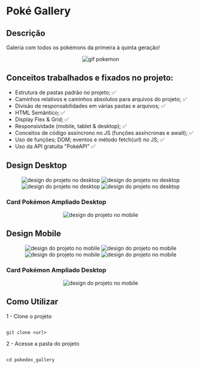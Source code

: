 # Poké Gallery

## Descrição

Galeria com todos os pokémons da primeira à quinta geração! 

<div align="center">
    <img src="./src/images/gifs/gif_1.gif" alt = "gif pokemon">
</div>

## Conceitos trabalhados e fixados no projeto:

* Estrutura de pastas padrão no projeto; ✅
* Caminhos relativos e caminhos absolutos para arquivos do projeto; ✅
* Divisão de responsabilidades em várias pastas e arquivos; ✅
* HTML Semântico; ✅
* Display Flex & Grid; ✅
* Responsividade (mobile, tablet & desktop); ✅
* Conceitos de código assíncrono no JS (funções assíncronas e await); ✅
* Uso de funções; DOM; eventos e método fetch(url) no JS; ✅
* Uso da API gratuita "PokéAPI" ✅

## Design Desktop

<div align="center">
    <img src="./src/images/design/desktop_begin.png" alt="design do projeto no desktop">
    <img src="./src/images/design/desktop_hover.png" alt="design do projeto no desktop">
    <img src="./src/images/design/desktop_pokedex.png" alt="design do projeto no desktop">
    <img src="./src/images/design/desktop_hover_pokedex.png" alt="design do projeto no desktop">
</div>

### Card Pokémon Ampliado Desktop

<div align="center">
    <img src="./src/images/design/desktop_card_extended.png" alt="design do projeto no mobile">
</div>

## Design Mobile

<div align="center">
    <img src="./src/images/design/mobile_begin.png" alt="design do projeto no mobile">
    <img src="./src/images/design/mobile_hover.png" alt="design do projeto no mobile">
</div>

<div align="center">
    <img src="./src/images/design/mobile_pokedex.png" alt="design do projeto no mobile">
    <img src="./src/images/design/mobile_hover_pokedex.png" alt="design do projeto no mobile">
</div>

### Card Pokémon Ampliado Desktop

<div align="center">
    <img src="./src/images/design/mobile_card_extended.png" alt="design do projeto no mobile">
</div>

## Como Utilizar

1 - Clone o projeto

```

git clone <url>

```

2 - Acesse a pasta do projeto

```

cd pokedex_gallery

```